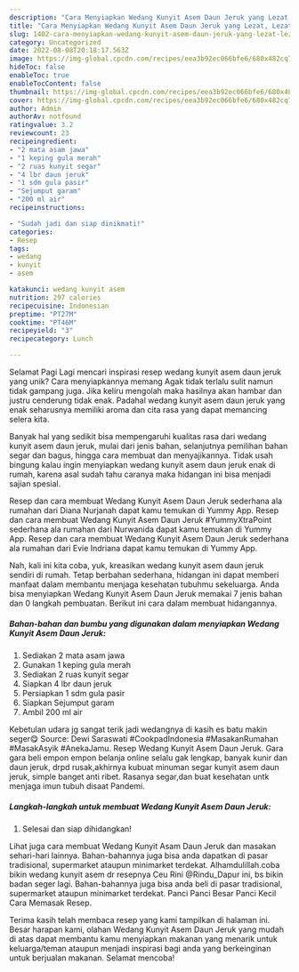 ```yaml
---
description: "Cara Menyiapkan Wedang Kunyit Asem Daun Jeruk yang Lezat, Lezat"
title: "Cara Menyiapkan Wedang Kunyit Asem Daun Jeruk yang Lezat, Lezat"
slug: 1402-cara-menyiapkan-wedang-kunyit-asem-daun-jeruk-yang-lezat-lezat
category: Uncategorized
date: 2022-08-08T20:18:17.563Z
image: https://img-global.cpcdn.com/recipes/eea3b92ec066bfe6/680x482cq70/wedang-kunyit-asem-daun-jeruk-foto-resep-utama.jpg
hideToc: false
enableToc: true
enableTocContent: false
thumbnail: https://img-global.cpcdn.com/recipes/eea3b92ec066bfe6/680x482cq70/wedang-kunyit-asem-daun-jeruk-foto-resep-utama.jpg
cover: https://img-global.cpcdn.com/recipes/eea3b92ec066bfe6/680x482cq70/wedang-kunyit-asem-daun-jeruk-foto-resep-utama.jpg
author: Admin
authorAv: notfound
ratingvalue: 3.2
reviewcount: 23
recipeingredient:
- "2 mata asam jawa"
- "1 keping gula merah"
- "2 ruas kunyit segar"
- "4 lbr daun jeruk"
- "1 sdm gula pasir"
- "Sejumput garam"
- "200 ml air"
recipeinstructions:

- "Sudah jadi dan siap dinikmati!"
categories:
- Resep
tags:
- wedang
- kunyit
- asem

katakunci: wedang kunyit asem 
nutrition: 297 calories
recipecuisine: Indonesian
preptime: "PT27M"
cooktime: "PT46M"
recipeyield: "3"
recipecategory: Lunch

---
```



Selamat Pagi Lagi mencari inspirasi resep wedang kunyit asem daun jeruk yang unik? Cara menyiapkannya memang Agak tidak terlalu sulit namun tidak gampang juga. Jika keliru mengolah maka hasilnya akan hambar dan justru cenderung tidak enak. Padahal wedang kunyit asem daun jeruk yang enak seharusnya memiliki aroma dan cita rasa yang dapat memancing selera kita.


Banyak hal yang sedikit bisa mempengaruhi kualitas rasa dari wedang kunyit asem daun jeruk, mulai dari jenis bahan, selanjutnya pemilihan bahan segar dan bagus, hingga cara membuat dan menyajikannya. Tidak usah bingung kalau ingin menyiapkan wedang kunyit asem daun jeruk enak di rumah, karena asal sudah tahu caranya maka hidangan ini bisa menjadi sajian spesial.

Resep dan cara membuat Wedang Kunyit Asem Daun Jeruk sederhana ala rumahan dari Diana Nurjanah dapat kamu temukan di Yummy App. Resep dan cara membuat Wedang Kunyit Asem Daun Jeruk #YummyXtraPoint sederhana ala rumahan dari Nurwanida dapat kamu temukan di Yummy App. Resep dan cara membuat Wedang Kunyit Asem Daun Jeruk sederhana ala rumahan dari Evie Indriana dapat kamu temukan di Yummy App.


Nah, kali ini kita coba, yuk, kreasikan wedang kunyit asem daun jeruk sendiri di rumah. Tetap berbahan sederhana, hidangan ini dapat memberi manfaat dalam membantu menjaga kesehatan tubuhmu sekeluarga. Anda bisa menyiapkan Wedang Kunyit Asem Daun Jeruk memakai 7 jenis bahan dan 0 langkah pembuatan. Berikut ini cara dalam membuat hidangannya.

<!--inarticleads1-->

##### Bahan-bahan dan bumbu yang digunakan dalam menyiapkan Wedang Kunyit Asem Daun Jeruk:

1. Sediakan 2 mata asam jawa
1. Gunakan 1 keping gula merah
1. Sediakan 2 ruas kunyit segar
1. Siapkan 4 lbr daun jeruk
1. Persiapkan 1 sdm gula pasir
1. Siapkan Sejumput garam
1. Ambil 200 ml air


Kebetulan udara jg sangat terik jadi wedangnya di kasih es batu makin seger😋 Source: Dewi Saraswati #CookpadIndonesia #MasakanRumahan #MasakAsyik #AnekaJamu. Resep Wedang Kunyit Asem Daun Jeruk. Gara gara beli empon empon belanja online selalu gak lengkap, banyak kunir dan daun jeruk, drpd rusak,akhirnya kubuat minuman segar kunyit asem daun jeruk, simple banget anti ribet. Rasanya segar,dan buat kesehatan untk menjaga imun tubuh disaat Pandemi. 

<!--inarticleads2-->

##### Langkah-langkah untuk membuat Wedang Kunyit Asem Daun Jeruk:


1. Selesai dan siap dihidangkan!

Lihat juga cara membuat Wedang Kunyit Asam Daun Jeruk dan masakan sehari-hari lainnya. Bahan-bahannya juga bisa anda dapatkan di pasar tradisional, supermarket ataupun minimarket terdekat. Alhamdulillah.coba bikin wedang kunyit asem dr resepnya Ceu Rini @Rindu_Dapur ini, bs bikin badan seger lagi. Bahan-bahannya juga bisa anda beli di pasar tradisional, supermarket ataupun minimarket terdekat. Panci Panci Besar Panci Kecil Cara Memasak Resep. 

Terima kasih telah membaca resep yang kami tampilkan di halaman ini. Besar harapan kami, olahan Wedang Kunyit Asem Daun Jeruk yang mudah di atas dapat membantu kamu menyiapkan makanan yang menarik untuk keluarga/teman ataupun menjadi inspirasi bagi anda yang berkeinginan untuk berjualan makanan. Selamat mencoba!
